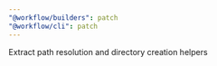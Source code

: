 ```yaml
---
"@workflow/builders": patch
"@workflow/cli": patch
---
```


Extract path resolution and directory creation helpers
